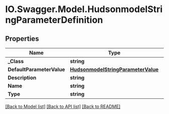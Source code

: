 # IO.Swagger.Model.HudsonmodelStringParameterDefinition
## Properties

Name | Type | Description | Notes
------------ | ------------- | ------------- | -------------
**_Class** | **string** |  | [optional] 
**DefaultParameterValue** | [**HudsonmodelStringParameterValue**](HudsonmodelStringParameterValue.md) |  | [optional] 
**Description** | **string** |  | [optional] 
**Name** | **string** |  | [optional] 
**Type** | **string** |  | [optional] 

[[Back to Model list]](../README.md#documentation-for-models) [[Back to API list]](../README.md#documentation-for-api-endpoints) [[Back to README]](../README.md)


